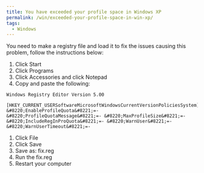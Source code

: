 ```yaml
---
title: You have exceeded your profile space in Windows XP
permalink: /win/exceeded-your-profile-space-in-win-xp/
tags:
  - Windows
---
```

You need to make a registry file and load it to fix the issues causing this problem, follow the instructions below:

  1. Click Start
  2. Click Programs
  3. Click Accessories and click Notepad
  4. Copy and paste the following:

    Windows Registry Editor Version 5.00

    [HKEY_CURRENT_USERSoftwareMicrosoftWindowsCurrentVersionPoliciesSystem] &#8220;EnableProfileQuota&#8221;=-      &#8220;ProfileQuotaMessage&#8221;=- &#8220;MaxProfileSize&#8221;=-&#8220;IncludeRegInProQuota&#8221;=- &#8220;WarnUser&#8221;=- &#8220;WarnUserTimeout&#8221;=-


  1. Click File
  2. Click Save
  3. Save as: fix.reg
  4. Run the fix.reg
  5. Restart your computer
